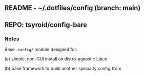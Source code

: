 ## README - ~/.dotfiles/config (branch: main)
## REPO: tsyroid/config-bare

### Notes

Base `.config/` module designed for:

(a) simple, non-GUI install on distro-agnostic Linux

(b) base framework to build another specialty config from

